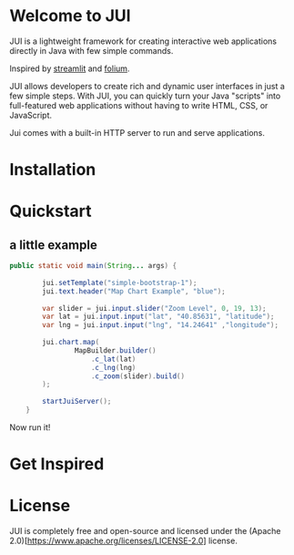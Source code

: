 # Welcome to JUI
JUI is a lightweight framework for creating interactive web applications directly in Java with few simple commands.

Inspired by [streamlit](https://github.com/streamlit/streamlit) and [folium](https://github.com/python-visualization/folium).

JUI allows developers to create rich and dynamic user interfaces in just a few simple steps. With JUI, you can quickly turn your Java "scripts" into full-featured web applications without having to write HTML, CSS, or JavaScript.

Jui comes with a built-in HTTP server to run and serve applications.

# Installation

# Quickstart

## a little example

```java
public static void main(String... args) {
		
		jui.setTemplate("simple-bootstrap-1");
		jui.text.header("Map Chart Example", "blue");
    	
    	var slider = jui.input.slider("Zoom Level", 0, 19, 13);
    	var lat = jui.input.input("lat", "40.85631", "latitude");
    	var lng = jui.input.input("lng", "14.24641" ,"longitude");
    	
    	jui.chart.map(
    			MapBuilder.builder()
    				.c_lat(lat)
    				.c_lng(lng)
    				.c_zoom(slider).build()
    	);
    	
    	startJuiServer();
	}
```

Now run it!




# Get Inspired

# License
JUI is completely free and open-source and licensed under the (Apache 2.0)[https://www.apache.org/licenses/LICENSE-2.0] license.